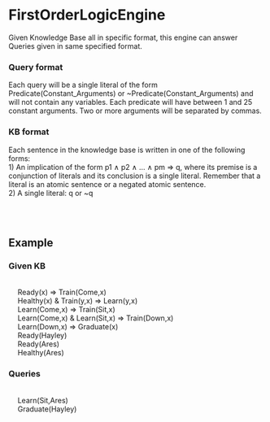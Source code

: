 # FirstOrderLogicEngine

Given Knowledge Base all in specific format, this engine can answer Queries given in same specified format.
<br/>

<h3>Query format</h3> Each query will be a single literal of the form Predicate(Constant_Arguments) or
~Predicate(Constant_Arguments) and will not contain any variables. Each predicate will have
between 1 and 25 constant arguments. Two or more arguments will be separated by commas.

<h3>KB format</h3> Each sentence in the knowledge base is written in one of the following forms:
<br/>1) An implication of the form p1 ∧ p2 ∧ ... ∧ pm ⇒ q, where its premise is a conjunction of
literals and its conclusion is a single literal. Remember that a literal is an atomic sentence
or a negated atomic sentence.
<br/>2) A single literal: q or ~q

<br/><br/>
<h2>Example</h2>
<h3>Given KB</h3><br/>
&emsp; Ready(x) => Train(Come,x)<br/>
&emsp; Healthy(x) & Train(y,x) => Learn(y,x)<br/>
&emsp; Learn(Come,x) => Train(Sit,x)<br/>
&emsp; Learn(Come,x) & Learn(Sit,x) => Train(Down,x)<br/>
&emsp; Learn(Down,x) => Graduate(x)<br/>
&emsp; Ready(Hayley)<br/>
&emsp; Ready(Ares)<br/>
&emsp; Healthy(Ares)<br/>


<h3>Queries</h3><br/>
&emsp; Learn(Sit,Ares)<br/>
&emsp; Graduate(Hayley)
